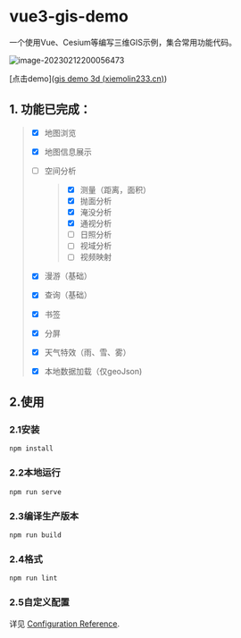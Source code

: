 # vue3-gis-demo

一个使用Vue、Cesium等编写三维GIS示例，集合常用功能代码。

![image-20230212200056473](https://md-1301600412.cos.ap-nanjing.myqcloud.com/pic/image-20230212200056473.png)

[点击demo]([gis demo 3d (xiemolin233.cn)](http://www.xiemolin233.cn/webapp#/))



## 1. 功能已完成：

> - [x] 地图浏览
>
> - [x] 地图信息展示
>
> - [ ] 空间分析
>
>   > - [x] 测量（距离，面积）
>   > - [x] 抛面分析
>   > - [x] 淹没分析
>   > - [x] 通视分析
>   > - [ ] 日照分析
>   > - [ ] 视域分析
>   > - [ ] 视频映射
>
> - [x] 漫游（基础）
>
> - [x] 查询（基础）
>
> - [x] 书签
>
> - [x] 分屏
>
> - [x] 天气特效（雨、雪、雾）
>
> - [x] 本地数据加载（仅geoJson)







##   2.使用

### 2.1安装

```
npm install
```

### 2.2本地运行
```
npm run serve
```

###  2.3编译生产版本
```
npm run build
```

### 2.4格式
```
npm run lint
```

### 2.5自定义配置
详见 [Configuration Reference](https://cli.vuejs.org/config/).
